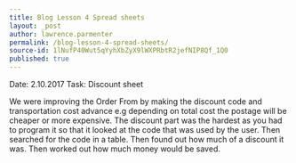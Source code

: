 ```yaml
---
title: Blog Lesson 4 Spread sheets
layout: _post
author: lawrence.parmenter
permalink: /blog-lesson-4-spread-sheets/
source-id: 1lNufP40Wut5qYyhXbZyX9lWXPRbtR2jefNIP8Qf_1Q0
published: true
---
```

Date: 2.10.2017   Task: Discount sheet

We were improving the Order From by making the discount code and transportation cost advance e.g depending on total cost the postage will be cheaper or more expensive. The discount part was the hardest as you had to program it so that it looked at the code that was used by the user. Then searched for the code in a table. Then found out how much of a discount it was. Then worked out how much money would be saved.

